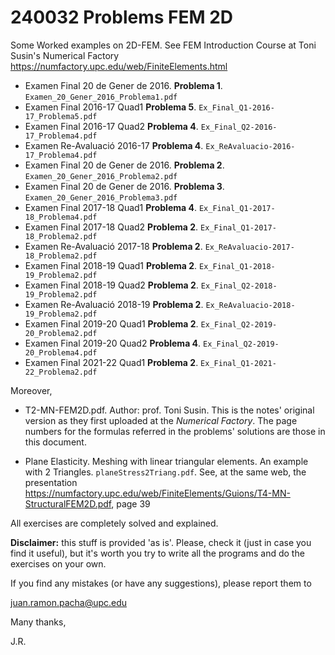 # 240032 Problems FEM 2D
Some Worked examples on 2D-FEM. See FEM Introduction Course at  Toni Susin's Numerical Factory 
https://numfactory.upc.edu/web/FiniteElements.html

* Examen Final 20 de Gener de 2016. **Problema 1**. `Examen_20_Gener_2016_Problema1.pdf`
* Examen Final 2016-17 Quad1 **Problema 5**. `Ex_Final_Q1-2016-17_Problema5.pdf` 
* Examen Final 2016-17 Quad2 **Problema 4**. `Ex_Final_Q2-2016-17_Problema4.pdf` 
* Examen Re-Avaluació 2016-17 **Problema 4**. `Ex_ReAvaluacio-2016-17_Problema4.pdf`
* Examen Final 20 de Gener de 2016. **Problema 2**. `Examen_20_Gener_2016_Problema2.pdf`
* Examen Final 20 de Gener de 2016. **Problema 3**. `Examen_20_Gener_2016_Problema3.pdf`
* Examen Final 2017-18 Quad1 **Problema 4**. `Ex_Final_Q1-2017-18_Problema4.pdf`
* Examen Final 2017-18 Quad2 **Problema 2**. `Ex_Final_Q1-2017-18_Problema2.pdf`
* Examen Re-Avaluació 2017-18 **Problema 2**. `Ex_ReAvaluacio-2017-18_Problema2.pdf`
* Examen Final 2018-19 Quad1 **Problema 2**. `Ex_Final_Q1-2018-19_Problema2.pdf`
* Examen Final 2018-19 Quad2 **Problema 2**. `Ex_Final_Q2-2018-19_Problema2.pdf`
* Examen Re-Avaluació 2018-19 **Problema 2**. `Ex_ReAvaluacio-2018-19_Problema2.pdf`
* Examen Final 2019-20 Quad1 **Problema 2**. `Ex_Final_Q2-2019-20_Problema2.pdf`
* Examen Final 2019-20 Quad2 **Problema 4**. `Ex_Final_Q2-2019-20_Problema4.pdf`
* Examen Final 2021-22 Quad1 **Problema 2**. `Ex_Final_Q1-2021-22_Problema2.pdf`

Moreover,
* T2-MN-FEM2D.pdf. Author: prof. Toni Susin. This is the notes' original version 
 as they first uploaded at the _Numerical Factory_. The page numbers for the
 formulas referred in the problems' solutions are those in this document. 

* Plane Elasticity. Meshing with linear triangular elements. An example with 2 Triangles. 
  `planeStress2Triang.pdf`. See, at the same web, the presentation 
  https://numfactory.upc.edu/web/FiniteElements/Guions/T4-MN-StructuralFEM2D.pdf, page 39

All exercises are completely solved and explained.

**Disclaimer:** this stuff is provided 'as is'. Please, check it (just in
case you find it useful), but it's worth you try to write all the programs
and do the exercises on your own.

If you find any mistakes (or have any suggestions), please report them to

juan.ramon.pacha@upc.edu

Many thanks,

J.R.
